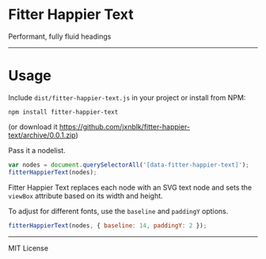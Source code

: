 # Fitter Happier Text

Performant, fully fluid headings

---

# Usage

Include `dist/fitter-happier-text.js` in your project or install from NPM:

```
npm install fitter-happier-text
```

(or download it https://github.com/jxnblk/fitter-happier-text/archive/0.0.1.zip)

Pass it a nodelist.

```js
var nodes = document.querySelectorAll('[data-fitter-happier-text]');
fitterHappierText(nodes);
```

Fitter Happier Text replaces each node with an SVG text node and sets the `viewBox` attribute based on its width and height.

To adjust for different fonts, use the `baseline` and `paddingY` options.

```js
fitterHappierText(nodes, { baseline: 14, paddingY: 2 });
```

<!--
## Usage with Gulpjs

To avoid client-side rendering, use a build tool like Gulpjs to replace HTML elements with SVG.

_Example TK_

-->

---

MIT License

